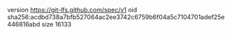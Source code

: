 version https://git-lfs.github.com/spec/v1
oid sha256:acdbd738a7bfb527064ac2ee3742c6759b6f04a5c7104701adef25e446816abd
size 16133
